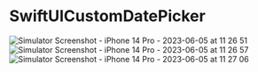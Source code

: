 # SwiftUICustomDatePicker

![Simulator Screenshot - iPhone 14 Pro - 2023-06-05 at 11 26 51](https://github.com/kayailkerugur/SwiftUICustomDatePicker/assets/112544173/f90a07fb-7c62-4663-a7ce-50cfc95a85ad)
![Simulator Screenshot - iPhone 14 Pro - 2023-06-05 at 11 26 57](https://github.com/kayailkerugur/SwiftUICustomDatePicker/assets/112544173/66ea2335-785f-42b6-89d0-aaa8c458ec0e)
![Simulator Screenshot - iPhone 14 Pro - 2023-06-05 at 11 27 06](https://github.com/kayailkerugur/SwiftUICustomDatePicker/assets/112544173/f50df2e0-e31b-4330-a9b2-3f83601348c6)
